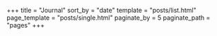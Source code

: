 +++
title = "Journal"
sort_by = "date"
template = "posts/list.html"
page_template = "posts/single.html"
paginate_by = 5
paginate_path = "pages"
+++
